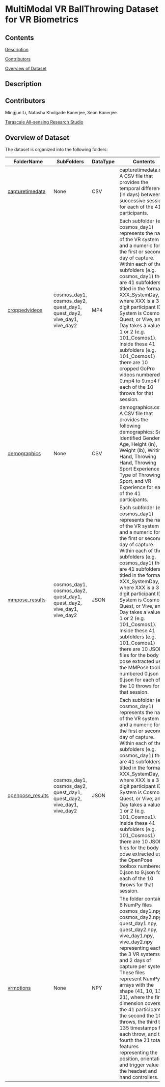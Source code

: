 # MultiModal VR BallThrowing Dataset for VR Biometrics

## Contents
[Description](#description)

[Contributors](#contributors)

[Overview of Dataset](#overview-of-dataset)

## Description

## Contributors
Mingjun Li, Natasha Kholgade Banerjee,  Sean Banerjee

[Terascale All-sensing Research Studio](https://tars-home.github.io)

## Overview of Dataset
The dataset is organized into the following folders:

| FolderName | SubFolders | DataType | Contents |
|--|--|--|--|
| [capturetimedata](https://github.com/Terascale-All-sensing-Research-Studio/MultiModal_VR_BallThrowing_Dataset/tree/main/capturetimedata) | None | CSV | capturetimedata.csv: A CSV file that provides the temporal difference (in days) between successive sessions for each of the 41 participants. |
| [croppedvideos](https://github.com/Terascale-All-sensing-Research-Studio/MultiModal_VR_BallThrowing_Dataset/tree/main/croppedvideos) | cosmos_day1, cosmos_day2, quest_day1, quest_day2, vive_day1, vive_day2 | MP4 | Each subfolder (e.g. cosmos_day1) represents the name of the VR system and a numeric for the first or second day of capture. Within each of these subfolders (e.g. cosmos_day1) there are 41 subfolders titled in the format XXX_SystemDay, where XXX is a 3 digit participant ID, System is Cosmos, Quest, or Vive, and Day takes a value of 1 or 2 (e.g. 101_Cosmos1). Inside these 41 subfolders (e.g. 101_Cosmos1) there are 10 cropped GoPro videos numbered 0.mp4 to 9.mp4 for each of the 10 throws for that session. |
| [demographics](https://github.com/Terascale-All-sensing-Research-Studio/MultiModal_VR_BallThrowing_Dataset/tree/main/demographics) | None | CSV | demographics.csv: A CSV file that provides the following demographics: Self Identified Gender, Age, Height (in), Weight (lb), Writing Hand, Throwing Hand, Throwing Sport Experience, Type of Throwing Sport, and VR Experience for each of the 41 participants. |
| [mmpose_results](https://github.com/Terascale-All-sensing-Research-Studio/MultiModal_VR_BallThrowing_Dataset/tree/main/mmpose_results) | cosmos_day1, cosmos_day2, quest_day1, quest_day2, vive_day1, vive_day2 | JSON | Each subfolder (e.g. cosmos_day1) represents the name of the VR system and a numeric for the first or second day of capture. Within each of these subfolders (e.g. cosmos_day1) there are 41 subfolders titled in the format XXX_SystemDay, where XXX is a 3 digit participant ID, System is Cosmos, Quest, or Vive, and Day takes a value of 1 or 2 (e.g. 101_Cosmos1). Inside these 41 subfolders (e.g. 101_Cosmos1) there are 10 JSON files for the body pose extracted using the MMPose toolbox numbered 0.json to 9.json for each of the 10 throws for that session. |
| [openpose_results](https://github.com/Terascale-All-sensing-Research-Studio/MultiModal_VR_BallThrowing_Dataset/tree/main/openpose_results) | cosmos_day1, cosmos_day2, quest_day1, quest_day2, vive_day1, vive_day2 | JSON | Each subfolder (e.g. cosmos_day1) represents the name of the VR system and a numeric for the first or second day of capture. Within each of these subfolders (e.g. cosmos_day1) there are 41 subfolders titled in the format XXX_SystemDay, where XXX is a 3 digit participant ID, System is Cosmos, Quest, or Vive, and Day takes a value of 1 or 2 (e.g. 101_Cosmos1). Inside these 41 subfolders (e.g. 101_Cosmos1) there are 10 JSON files for the body pose extracted using the OpenPose toolbox numbered 0.json to 9.json for each of the 10 throws for that session. |
| [vrmotions](https://github.com/Terascale-All-sensing-Research-Studio/MultiModal_VR_BallThrowing_Dataset/tree/main/vrmotions) | None | NPY | The folder contains 6 NumPy files cosmos_day1.npy, cosmos_day2.npy, quest_day1.npy, quest_day2.npy, vive_day1.npy, vive_day2.npy representing each of the 3 VR systems and 2 days of capture per system. These files represent NumPy arrays with the shape (41, 10, 135, 21), where the first dimension covers the 41 participants, the second the 10 throws, the third the 135 timestamps for each throw, and the fourth the 21 total features representing the position, orientation, and trigger value for the headset and hand controllers. |


